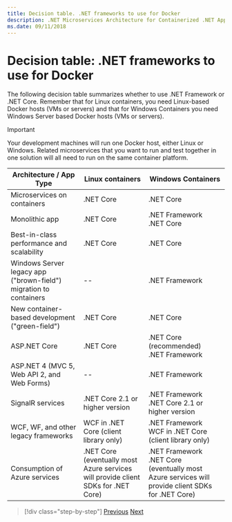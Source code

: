 ```yaml
---
title: Decision table. .NET frameworks to use for Docker
description: .NET Microservices Architecture for Containerized .NET Applications | Decision table, .NET frameworks to use for Docker
ms.date: 09/11/2018
---
```

# Decision table: .NET frameworks to use for Docker

The following decision table summarizes whether to use .NET Framework or .NET Core. Remember that for Linux containers, you need Linux-based Docker hosts (VMs or servers) and that for Windows Containers you need Windows Server based Docker hosts (VMs or servers).

> [!IMPORTANT]
> Your development machines will run one Docker host, either Linux or Windows. Related microservices that you want to run and test together in one solution will all need to run on the same container platform.

| Architecture / App Type | Linux containers | Windows Containers |
|-------------------------|------------------|--------------------|
| Microservices on containers | .NET Core | .NET Core |
| Monolithic app | .NET Core | .NET Framework <br/> .NET Core |
| Best-in-class performance and scalability | .NET Core | .NET Core |
| Windows Server legacy app ("brown-field") migration to containers | -- | .NET Framework |
| New container-based development ("green-field") | .NET Core | .NET Core |
| ASP.NET Core | .NET Core | .NET Core (recommended) <br/> .NET Framework |
| ASP.NET 4 (MVC 5, Web API 2, and Web Forms) | -- | .NET Framework |
| SignalR services | .NET Core 2.1 or higher version | .NET Framework <br/> .NET Core 2.1 or higher version |
| WCF, WF, and other legacy frameworks | WCF in .NET Core (client library only) | .NET Framework <br/> WCF in .NET Core (client library only) |
| Consumption of Azure services | .NET Core <br/> (eventually most Azure services will provide client SDKs for .NET Core) | .NET Framework <br/> .NET Core <br/> (eventually most Azure services will provide client SDKs for .NET Core) |

>[!div class="step-by-step"]
>[Previous](net-framework-container-scenarios.md)
>[Next](net-container-os-targets.md)
